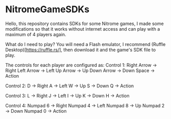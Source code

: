 # NitromeGameSDKs
Hello, this repository contains SDKs for some Nitrome games, I made some modifications so that it works without internet access and can play with a maximum of 4 players again.

What do I need to play? You will need a Flash emulator, I recommend (Ruffle Desktop)[https://ruffle.rs/], then download it and the game's SDK file to play.

The controls for each player are configured as:
Control 1: 
Right Arrow -> Right
Left Arrow  -> Left
Up Arrow    -> Up
Down Arrow  -> Down
Space -> Action

Control 2: 
D -> Right
A -> Left
W -> Up
S -> Down
Q -> Action

Control 3:
L -> Right
J -> Left
I -> Up
K -> Down
H -> Action

Control 4:
Numpad 6 -> Right
Numpad 4 -> Left
Numpad 8 -> Up
Numpad 2 -> Down
Numpad 0 -> Action
